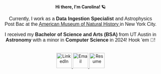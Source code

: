 <div align="center">
<p align="center">
  <strong>Hi there, I'm Carolina! 🪐 </strong>
    <p style="font-family: Arial, sans-serif; font-size: 16px;">
    Currently, I work as a <strong>Data Ingestion Specialist</strong> and Astrophysics Post Bac at the 
    <a href="https://www.amnh.org/research/physical-sciences/astrophysics" target="_blank">
    American Museum of Natural History
    </a> in New York City.
    </p>
    <p style="font-family: Arial, sans-serif; font-size: 16px;">
    I received my <strong>Bachelor of Science and Arts (BSA)</strong> from UT Austin in <strong>Astronomy</strong> 
    with a minor in <strong>Computer Science</strong> in 2024! Hook 'em 🤘!
    </p>
  <br>

  <!-- Contact Info -->
  <a href="https://www.linkedin.com/in/carolina-navarrete-a764b3285/">
            <img src="https://skillicons.dev/icons?i=linkedin" alt="LinkedIn" width="50">
        </a>
   <a href="mailto:canavarrete01@gmail.com" target="_blank">
            <img src="https://skillicons.dev/icons?i=gmail" alt="Email" width="50">
        </a>
  <a href="https://canavarrete01.github.io/assets/references/resume.pdf" target="_blank">
            <img src="https://cdn-icons-png.flaticon.com/512/942/942748.png" alt="Resume" width="50">
  </a> 
</p>

<!-- Skill Icons
<p style="font-family: Arial, sans-serif; font-size: 16px;"> <strong>Skills</strong></p>
<p style="margin-top: 20px;">
    <a href="https://skillicons.dev" target="_blank">
        <img src="https://skillicons.dev/icons?i=python,html,java,css,javascript,sql" alt="Skills">
    </a>
</p>
 -->
</div>
